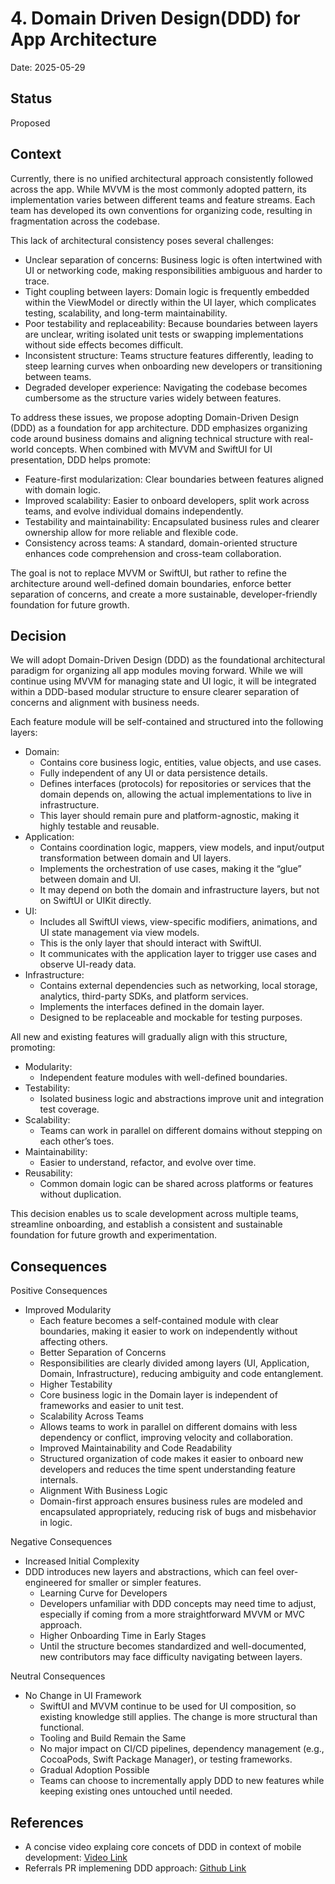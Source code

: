 # 4. Domain Driven Design(DDD) for App Architecture

Date: 2025-05-29

## Status

Proposed

## Context

Currently, there is no unified architectural approach consistently followed across the app. While MVVM is the most commonly adopted pattern,
its implementation varies between different teams and feature streams. 
Each team has developed its own conventions for organizing code, resulting in fragmentation across the codebase.

This lack of architectural consistency poses several challenges:
- Unclear separation of concerns: Business logic is often intertwined with UI or networking code, making responsibilities ambiguous and harder to trace.
- Tight coupling between layers: Domain logic is frequently embedded within the ViewModel or directly within the UI layer, which complicates testing, scalability, and long-term maintainability.
- Poor testability and replaceability: Because boundaries between layers are unclear, writing isolated unit tests or swapping implementations without side effects becomes difficult.
- Inconsistent structure: Teams structure features differently, leading to steep learning curves when onboarding new developers or transitioning between teams.
- Degraded developer experience: Navigating the codebase becomes cumbersome as the structure varies widely between features.

To address these issues, we propose adopting Domain-Driven Design (DDD) as a foundation for app architecture. DDD emphasizes organizing code around business domains and aligning technical structure with real-world concepts. 
When combined with MVVM and SwiftUI for UI presentation, DDD helps promote:
- Feature-first modularization: Clear boundaries between features aligned with domain logic.
- Improved scalability: Easier to onboard developers, split work across teams, and evolve individual domains independently.
- Testability and maintainability: Encapsulated business rules and clearer ownership allow for more reliable and flexible code.
- Consistency across teams: A standard, domain-oriented structure enhances code comprehension and cross-team collaboration.

The goal is not to replace MVVM or SwiftUI, but rather to refine the architecture around well-defined domain boundaries, enforce better separation of concerns, and create a more sustainable, developer-friendly foundation for 
future growth.


## Decision

We will adopt Domain-Driven Design (DDD) as the foundational architectural paradigm for organizing all app modules moving forward. While we will continue using MVVM for managing state and UI logic, it will be integrated 
within a DDD-based modular structure to ensure clearer separation of concerns and alignment with business needs.

Each feature module will be self-contained and structured into the following layers:
- Domain:
  - Contains core business logic, entities, value objects, and use cases.
  - Fully independent of any UI or data persistence details.
  - Defines interfaces (protocols) for repositories or services that the domain depends on, allowing the actual implementations to live in infrastructure.
  - This layer should remain pure and platform-agnostic, making it highly testable and reusable.
- Application:
  - Contains coordination logic, mappers, view models, and input/output transformation between domain and UI layers.
  - Implements the orchestration of use cases, making it the “glue” between domain and UI.
  - It may depend on both the domain and infrastructure layers, but not on SwiftUI or UIKit directly.
- UI:
  - Includes all SwiftUI views, view-specific modifiers, animations, and UI state management via view models.
  - This is the only layer that should interact with SwiftUI.
  - It communicates with the application layer to trigger use cases and observe UI-ready data.
- Infrastructure:
  - Contains external dependencies such as networking, local storage, analytics, third-party SDKs, and platform services.
  - Implements the interfaces defined in the domain layer.
  - Designed to be replaceable and mockable for testing purposes.

All new and existing features will gradually align with this structure, promoting:
- Modularity:
  - Independent feature modules with well-defined boundaries.
- Testability:
  - Isolated business logic and abstractions improve unit and integration test coverage.
- Scalability:
  - Teams can work in parallel on different domains without stepping on each other’s toes.
- Maintainability:
  - Easier to understand, refactor, and evolve over time.
- Reusability:
  -  Common domain logic can be shared across platforms or features without duplication.

This decision enables us to scale development across multiple teams, streamline onboarding, and establish a consistent and sustainable foundation for future growth and experimentation.

## Consequences

Positive Consequences
  - Improved Modularity
    - Each feature becomes a self-contained module with clear boundaries, making it easier to work on independently without affecting others.
	- Better Separation of Concerns
    - Responsibilities are clearly divided among layers (UI, Application, Domain, Infrastructure), reducing ambiguity and code entanglement.
	-	Higher Testability
    - Core business logic in the Domain layer is independent of frameworks and easier to unit test.
	- Scalability Across Teams
    - Allows teams to work in parallel on different domains with less dependency or conflict, improving velocity and collaboration.
	-	Improved Maintainability and Code Readability
    - Structured organization of code makes it easier to onboard new developers and reduces the time spent understanding feature internals.
	- Alignment With Business Logic
    - Domain-first approach ensures business rules are modeled and encapsulated appropriately, reducing risk of bugs and misbehavior in logic.

Negative Consequences
  - Increased Initial Complexity
  - DDD introduces new layers and abstractions, which can feel over-engineered for smaller or simpler features.
	- Learning Curve for Developers
    - Developers unfamiliar with DDD concepts may need time to adjust, especially if coming from a more straightforward MVVM or MVC approach.
	- Higher Onboarding Time in Early Stages
    - Until the structure becomes standardized and well-documented, new contributors may face difficulty navigating between layers.

Neutral Consequences
  - No Change in UI Framework
    - SwiftUI and MVVM continue to be used for UI composition, so existing knowledge still applies. The change is more structural than functional.
	- Tooling and Build Remain the Same
    - No major impact on CI/CD pipelines, dependency management (e.g., CocoaPods, Swift Package Manager), or testing frameworks.
	- Gradual Adoption Possible
    - Teams can choose to incrementally apply DDD to new features while keeping existing ones untouched until needed.

## References
  - A concise video explaing core concets of DDD in context of  mobile development: [Video Link](https://www.youtube.com/watch?v=kKpcxJTCIfQ)
  - Referrals PR implemening DDD approach: [Github Link](https://github.com/mindvalley/Mobile_iOS_Mindvalley/pull/4601)
